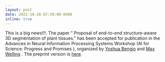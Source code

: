 ```yaml
---
layout: post
date: 2022-10-20 07:59:00-0400
inline: true
---
```


This is a big news!!!. The paper “ Proposal of end-to-end structure-aware 3D segmentation of plant tissues."
has been accepted for publication in the Advances in Neural Information Processing Systems Workshop (AI for Science: Progress and Promises
), organized by [Yoshua Bengio](https://yoshuabengio.org/) and [Max Welling](https://staff.fnwi.uva.nl/m.welling/) . The preprint version is [here](https://www.lrde.epita.fr/wiki/Publications/movn.22.nips).